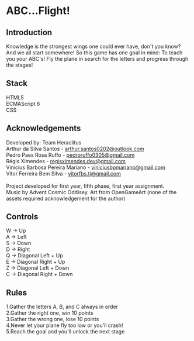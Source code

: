 # ABC...Flight!
## Introduction
Knowledge is the strongest wings one could ever have, don't you know? And we all start somewhere! So this game has one goal in mind: To teach you your ABC's! Fly the plane in search for the letters and progress through the stages!
## Stack
HTML5 <br>
ECMAScript 6 <br>
CSS <br>
## Acknowledgements
Developed by: Team Heraclitus <br>
Arthur da Silva Santos - arthur.santos0202@outlook.com <br>
Pedro Paes Rosa Ruffo - pedroruffo0305@gmail.com <br>
Régis Ximendes - regisximendes.dev@gmail.com <br>
Vinicius Barbosa Pereira Mariano - viniciusbpmariano@gmail.com <br>
Vítor Ferreira Bem Silva - vitorfbs.ti@gmail.com <br>
<br>
Project developed for first year, fifth phase, first year assignment.
<br>
Music by Advent Cosmic Oddisey.
Art from OpenGameArt (none of the assets required acknowledgement for the author)
<br>
## Controls
W -> Up <br>
A -> Left <br>
S -> Down <br>
D -> Right <br>
Q -> Diagonal Left + Up <br>
E -> Diagonal Right + Up <br>
Z -> Diagonal Left + Down <br>
C -> Diagonal Right + Down <br>
## Rules
1.Gather the letters A, B, and C always in order <br>
2.Gather the right one, win 10 points <br>
3.Gather the wrong one, lose 10 points <br>
4.Never let your plane fly too low or you'll crash! <br>
5.Reach the goal and you'll unlock the next stage <br>